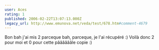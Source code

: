 ```yaml
---
user: Aces
rating: 1
published: 2006-02-22T13:07:13.000Z
legacy_url: http://www.emunova.net/veda/test/678.htm#comment-4679
---
```

Bon bah j'ai mis 2 parceque bah, parceque, je l'ai récupéré :)
Voilà donc 2 pour moi et 0 pour cette pââââââle copie :)